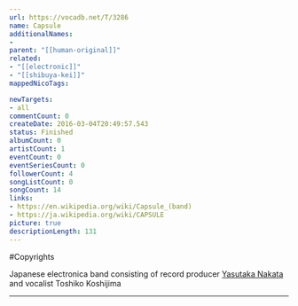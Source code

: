 ```yaml
---
url: https://vocadb.net/T/3286
name: Capsule
additionalNames: 
- 
parent: "[[human-original]]"
related:
- "[[electronic]]"
- "[[shibuya-kei]]"
mappedNicoTags:

newTargets:
- all
commentCount: 0
createDate: 2016-03-04T20:49:57.543
status: Finished
albumCount: 0
artistCount: 1
eventCount: 0
eventSeriesCount: 0
followerCount: 4
songListCount: 0
songCount: 14
links: 
- https://en.wikipedia.org/wiki/Capsule_(band)
- https://ja.wikipedia.org/wiki/CAPSULE
picture: true
descriptionLength: 131
---
```


#Copyrights

Japanese electronica band consisting of record producer [Yasutaka Nakata](https://vocadb.net/Ar/588) and vocalist Toshiko Koshijima

---

